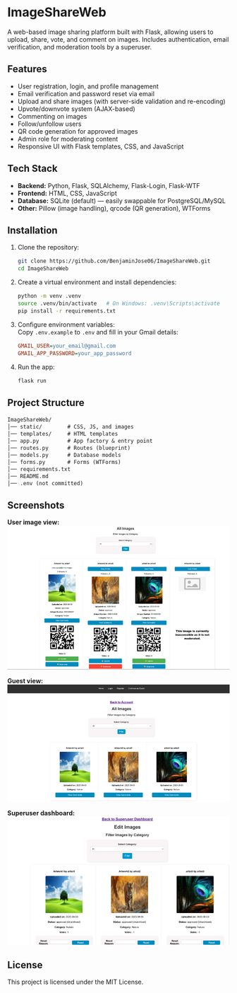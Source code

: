 # ImageShareWeb

A web-based image sharing platform built with Flask, allowing users to upload, share, vote, and comment on images. Includes authentication, email verification, and moderation tools by a superuser.

## Features
- User registration, login, and profile management
- Email verification and password reset via email
- Upload and share images (with server-side validation and re-encoding)
- Upvote/downvote system (AJAX-based)
- Commenting on images
- Follow/unfollow users
- QR code generation for approved images
- Admin role for moderating content
- Responsive UI with Flask templates, CSS, and JavaScript

## Tech Stack
- **Backend:** Python, Flask, SQLAlchemy, Flask-Login, Flask-WTF
- **Frontend:** HTML, CSS, JavaScript
- **Database:** SQLite (default) — easily swappable for PostgreSQL/MySQL
- **Other:** Pillow (image handling), qrcode (QR generation), WTForms

## Installation

1. Clone the repository:
   ```bash
   git clone https://github.com/BenjaminJose06/ImageShareWeb.git
   cd ImageShareWeb
   ```

2. Create a virtual environment and install dependencies:
   ```bash
   python -m venv .venv
   source .venv/bin/activate   # On Windows: .venv\Scripts\activate
   pip install -r requirements.txt
   ```

3. Configure environment variables:  
   Copy `.env.example` to `.env` and fill in your Gmail details:  

   ```ini
   GMAIL_USER=your_email@gmail.com
   GMAIL_APP_PASSWORD=your_app_password

4. Run the app:
   ```bash
   flask run
   ```

## Project Structure
```
ImageShareWeb/
│── static/        # CSS, JS, and images
│── templates/     # HTML templates
│── app.py         # App factory & entry point
│── routes.py      # Routes (blueprint)
│── models.py      # Database models
│── forms.py       # Forms (WTForms)
│── requirements.txt
│── README.md
│── .env (not committed)
```

## Screenshots

**User image view:**  
![User Image View](static/images/user_view.png)

**Guest view:**  
![Guest View](static/images/guest_view.png)

**Superuser dashboard:**  
![Superuser Dashboard](static/images/superuser_dashboard.png)

## License
This project is licensed under the MIT License.
